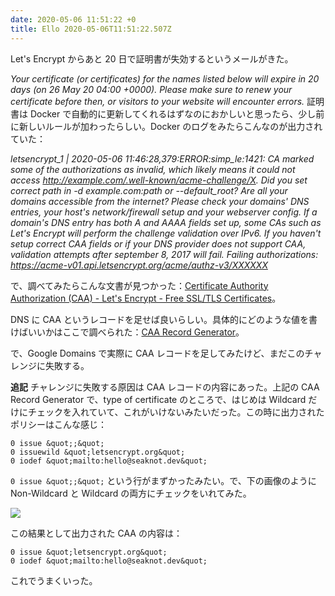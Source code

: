 ```yaml
---
date: 2020-05-06 11:51:22 +0
title: Ello 2020-05-06T11:51:22.507Z
---
```

Let&apos;s Encrypt からあと 20 日で証明書が失効するというメールがきた。

<i>Your certificate (or certificates) for the names listed below will expire in 20 days (on 26 May 20 04:00 +0000). Please make sure to renew your certificate before then, or visitors to your website will encounter errors.
</i>
証明書は Docker で自動的に更新してくれるはずなのにおかしいと思ったら、少し前に新しいルールが加わったらしい。Docker のログをみたらこんなのが出力されていた：

<i>letsencrypt_1  | 2020-05-06 11:46:28,379:ERROR:simp_le:1421: CA marked some of the authorizations as invalid, which likely means it could not access http://example.com/.well-known/acme-challenge/X. Did you set correct path in -d example.com:path or --default_root? Are all your domains accessible from the internet? Please check your domains&apos; DNS entries, your host&apos;s network/firewall setup and your webserver config. If a domain&apos;s DNS entry has both A and AAAA fields set up, some CAs such as Let&apos;s Encrypt will perform the challenge validation over IPv6. If you haven&apos;t setup correct CAA fields or if your DNS provider does not support CAA, validation attempts after september 8, 2017 will fail.  Failing authorizations: https://acme-v01.api.letsencrypt.org/acme/authz-v3/XXXXXX</i>

で、調べてみたらこんな文書が見つかった：[Certificate Authority Authorization (CAA) - Let&apos;s Encrypt - Free SSL/TLS Certificates](https://letsencrypt.org/docs/caa/)。

DNS に CAA というレコードを足せば良いらしい。具体的にどのような値を書けばいいかはここで調べられた：[CAA Record Generator](https://sslmate.com/caa/)。

で、Google Domains で実際に CAA レコードを足してみたけど、まだこのチャレンジに失敗する。

**追記**
チャレンジに失敗する原因は CAA レコードの内容にあった。上記の CAA Record Generator で、type of certificate のところで、はじめは Wildcard だけにチェックを入れていて、これがいけないみたいだった。この時に出力されたポリシーはこんな感じ：

```
0 issue &quot;;&quot;
0 issuewild &quot;letsencrypt.org&quot;
0 iodef &quot;mailto:hello@seaknot.dev&quot;
```

`0 issue &quot;;&quot;` という行がまずかったみたい。で、下の画像のように Non-Wildcard と Wildcard の両方にチェックをいれてみた。<br/>

![](https://assets1.ello.co/uploads/asset/attachment/11324514/ello-optimized-2622c361.jpg)

この結果として出力された CAA の内容は：

```
0 issue &quot;letsencrypt.org&quot;
0 iodef &quot;mailto:hello@seaknot.dev&quot;
```

これでうまくいった。

